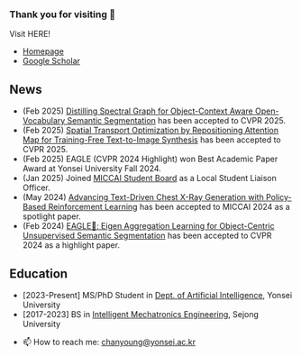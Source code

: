 ### Thank you for visiting 👋

Visit HERE!
* [Homepage](https://kcy.smarcle.dev)
* [Google Scholar](https://scholar.google.com/citations?user=cUK7XFIAAAAJ&hl=ko)

## News
* (Feb 2025) [Distilling Spectral Graph for Object-Context Aware Open-Vocabulary Semantic Segmentation](https://arxiv.org/pdf/2411.17150) has been accepted to CVPR 2025.
* (Feb 2025) [Spatial Transport Optimization by Repositioning Attention Map for Training-Free Text-to-Image Synthesis](https://micv-yonsei.github.io/storm2025/) has been accepted to CVPR 2025.
* (Feb 2025) EAGLE (CVPR 2024 Highlight) won Best Academic Paper Award at Yonsei University Fall 2024.
* (Jan 2025) Joined [MICCAI Student Board](https://miccai-sb.github.io/organization.html) as a Local Student Liaison Officer.
* (May 2024) [Advancing Text-Driven Chest X-Ray Generation with Policy-Based Reinforcement Learning](https://arxiv.org/abs/2403.06516) has been accepted to MICCAI 2024 as a spotlight paper.
* (Feb 2024) [EAGLE🦅: Eigen Aggregation Learning for Object-Centric Unsupervised Semantic Segmentation](https://openaccess.thecvf.com/content/CVPR2024/html/Kim_EAGLE_Eigen_Aggregation_Learning_for_Object-Centric_Unsupervised_Semantic_Segmentation_CVPR_2024_paper.html) has been accepted to CVPR 2024 as a highlight paper.

## Education
* [2023-Present] MS/PhD Student in [Dept. of Artificial Intelligence](https://ai.yonsei.ac.kr/), Yonsei University
* [2017-2023] BS in [Intelligent Mechatronics Engineering](http://imc.sejong.ac.kr/), Sejong University

<!--

![Kinetic27's github stats](https://github-readme-stats.vercel.app/api?username=kochanha&show_icons=true)



**kochanha/kochanha** is a ✨ _special_ ✨ repository because its `README.md` (this file) appears on your GitHub profile.

Here are some ideas to get you started:
- 👯 I’m looking to collaborate on ...
- 🤔 I’m looking for help with ...
- 💬 Ask me about ...
- 😄 Pronouns: ...
- ⚡ Fun fact: ...

- 🌱 I’m currently working on multimodal representation learning
-->
- 📫 How to reach me: chanyoung@yonsei.ac.kr


